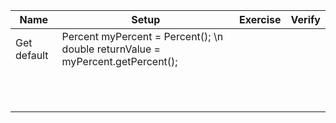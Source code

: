 | Name | Setup | Exercise | Verify | 
| ---- | ----- | -------- | ------ |
| Get default     | Percent myPercent = Percent(); \n double returnValue = myPercent.getPercent(); |          |        |
|      |       |          |        |
|      |       |          |        |
|      |       |          |        |
|      |       |          |        |
|      |       |          |        |
|      |       |          |        |
|      |       |          |        |
|      |       |          |        |
|      |       |          |        |
|      |       |          |        |
|      |       |          |        |

